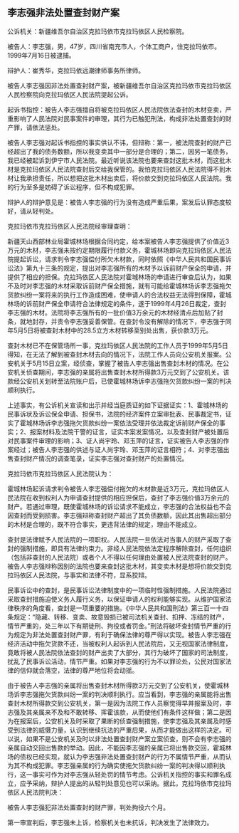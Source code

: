 ## 李志强非法处置查封财产案

公诉机关：新疆维吾尔自治区克拉玛依市克拉玛依区人民检察院。

被告人：李志强，男，47岁，四川省南充市人，个体工商户，住克拉玛依市。1999年7月16日被逮捕。

辩护人：崔秀华，克拉玛依远潮律师事务所律师。

被告人李志强因非法处置查封财产案，被新疆维吾尔自治区克拉玛依市克拉玛依区人民检察院向克拉玛依区人民法院提起公诉。

起诉书指控：被告人李志强擅自将被克拉玛依区人民法院依法查封的木材变卖，严重影响了人民法院对民事案件的审理，其行为已触犯刑法，构成非法处置查封的财产罪，请依法惩处。

被告人李志强对起诉书指控的事实供认不讳，但辩称：第一，被法院查封的财产已经超出了我的债务数额，所以我变卖其中一部分是合理的；第二，因另一笔债务，我已经被起诉到伊宁市人民法院。最近听说该法院也要来查封这批木材，而这批木材是克拉玛依区人民法院查封后交给我保管的。我怕克拉玛依区人民法院得不到木材让我承担责任，所以想把这批木材出卖后，将价款交到克拉玛依区人民法院。我的行为至多是妨碍了诉讼程序，但不构成犯罪。

辩护人的辩护意见是：被告人李志强的行为没有造成严重后果，案发后认罪态度较好，请从轻判处。

克拉玛依市克拉玛依区人民法院经审理查明：

新疆天山西部林业局霍城林场根据合同约定，给本案被告人李志强提供了价值近3万元的木材，李志强未按约定期限履行付款义务，霍城林场即向克拉玛依区人民法院提起诉讼，请求判令李志强偿付所欠木材款，同时依照《中华人民共和国民事诉讼法》第九十三条的规定，提出对李志强所有的木材予以诉前财产保全的申请，并提供了相应的担保。克拉玛依区人民法院对霍城林场的申请进行审查后认为，如果不及时对李志强的木材采取诉前财产保全措施，就有可能给霍城林场诉李志强拖欠货款纠纷一案将来的执行工作造成困难，使申请人的合法权益无法得到保障，霍城林场的诉前财产保全申请符合法律规定的条件，遂于1999年4月26日裁定，查封李志强的木材。法院将李志强所有的一批价值3万余元的木材经清点后加贴了封条，就地封存，并责令李志强妥善保管。在查封令没有解除的情况下，李志强于同年5月5日将被查封木材中的28.5立方木材转移至别处出售，获价款3万元。

查封木材已不在保管场所一事，克拉玛依区人民法院的工作人员于1999年5月5日得知，在无法了解到被查封木材去向的情况下，法院工作人员向公安机关报案。公安机关于5月15日立案，经侦查，掌握了被告人李志强出售查封木材的情况。在公安机关侦查期间，李志强的亲属将出售查封木材所得款3万元交到了公安机关。该款经公安机关划转至法院账户后，已使霍城林场诉李志强拖欠货款纠纷一案的判决顺利执行。

上述事实，有公诉机关宣读和出示并经当庭质证的如下证据证实：1、霍城林场的民事诉状及诉讼保全申请、担保书，法院的经济案件立案审批表、民事裁定书，证实了霍城林场诉李志强拖欠货款纠纷一案依法受理并依法裁定诉前财产保全的事实；2、报案材料及法院干警的证言，证实本案发案情况，以及查封财产被处置后对民事案件审理的影响；3、证人尚宇玲、邓玉萍的证言，证实被告人李志强的作案经过；被告人李志强的供述与证人尚宇玲、邓玉萍的证言相符；4、对李志强出售查封财产情况的调查笔录，证实李志强对查封财产的处置情况。

克拉玛依市克拉玛依区人民法院认为：

霍城林场起诉请求判令被告人李志强偿付拖欠的木材款是近3万元，克拉玛依区人民法院在收到权利人为申请查封提供的相应担保后，查封了李志强价值3万余元的财产。若通过审理，既使霍城林场的诉讼请求不能成立，李志强的合法权益也不会因查封而受到损害。李志强辩称查封财产超出了其负债数额，因此其出售超出部分的木材是合理的，既不符合事实，更违背法律的规定，理由不能成立。

查封是法律赋予人民法院的一项职权。人民法院一旦依法对当事人的财产采取了查封的强制措施，即具有法律约束力。非经人民法院依法定程序解除查封，任何组织（包括非查封的人民法院）或者个人不得以任何理由处置被人民法院查封的财产。被告人李志强辩称因别的法院也要来查封这批木材，其变卖木材是想将价款交到克拉玛依区人民法院，与事实和法律不符，显系狡辩。

民事诉讼中的查封，是民事诉讼法律制度中的一项临时性强制措施。人民法院通过采取查封措施迫使义务人履行义务，以保证申请人的权利能够实现。从维护国家法律秩序的角度看，查封是一项重要的措施。《中华人民共和国刑法》第三百一十四条规定：“隐藏、转移、变卖、故意毁损已被司法机关查封、扣押、冻结的财产，情节严重的，处三年以下有期徒刑、拘役或者罚金。”刑法将破坏查封情节严重的行为规定为非法处置查封财产罪，有利于确保法律的尊严得以实现。被告人李志强在经济活动中拖欠货款不还，当被权利人起诉到人民法院后，又无视国家法律制度，竟敢将被人民法院依法查封的财产出卖了大部分，其行为破坏了国家的司法制度，扰乱了民事诉讼活动，情节严重。如果对李志强的行为不以罪论处，公民对国家法律的信仰就会落空，法律的尊严地位将会动摇。

由于被告人李志强的亲属将出售查封木材所得款3万元交到了公安机关，使霍城林场诉李志强拖欠货款纠纷一案的判决顺利执行。应当看到，李志强的亲属能将出售查封木材所得款交到公安机关，第一是因为法院工作人员察觉得早并报案及时，李志强及其亲属来不及和不敢转移、挥霍该款，从而使他们有条件这样做；第二是因为在报案后，公安机关及时采取了果断的侦查强制措施，使李志强及其亲属及时感受到法律的威慑力量，认识到继续抗法的严重后果，从而才能做出这样的决定。可以说，如果不是公安机关及时以非法处置查封财产案立案侦查，则不会有李志强的亲属自动交回出售款的举动。因此，不能因李志强的亲属已将出售款交回，霍城林场的债权已经实现，就认为李志强非法处置查封财产的行为不属情节严重，从而认为其不构成犯罪。李志强亲属的行为确实使拖欠货款纠纷一案的判决得以顺利执行，这一事实可作为对李志强从轻处罚的情节考虑。公诉机关指控的事实和罪名成立，应予采纳，辩护人提出的从轻判处意见也可以采纳。据此，克拉玛依市克拉玛依区人民法院判决：

被告人李志强犯非法处置查封的财产罪，判处拘役六个月。

第一审宣判后，李志强未上诉，检察机关也未抗诉，判决发生了法律效力。

